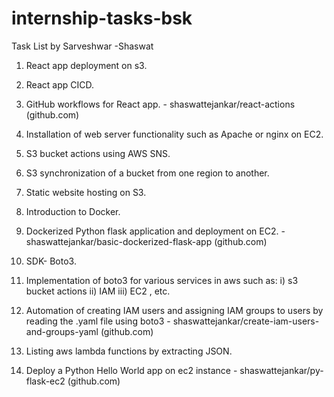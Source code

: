 # internship-tasks-bsk

Task List by Sarveshwar
-Shaswat

1. React app deployment on s3.

2. React app CICD.

3. GitHub workflows for React app. - shaswattejankar/react-actions (github.com)

4. Installation of web server functionality such as Apache or nginx on EC2.

5. S3 bucket actions using AWS SNS.

6. S3 synchronization of a bucket from one region to another.

7. Static website hosting on S3.

8. Introduction to Docker.

9. Dockerized Python flask application and deployment on EC2. - shaswattejankar/basic-dockerized-flask-app (github.com)

10. SDK- Boto3.

11. Implementation of boto3 for various services in aws such as: 
  i) s3 bucket actions 
  ii) IAM
  iii) EC2 , etc.

13. Automation of creating IAM users and assigning IAM groups to users by reading the .yaml file using boto3 - shaswattejankar/create-iam-users-and-groups-yaml (github.com)

13. Listing aws lambda functions by extracting JSON.

14. Deploy a Python Hello World app on ec2 instance - shaswattejankar/py-flask-ec2 (github.com)

